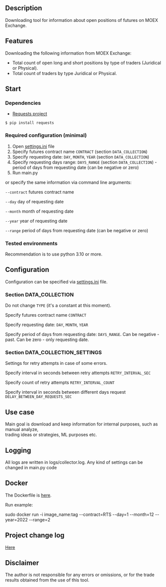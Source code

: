 ## Description
Downloading tool for information about open positions of futures on MOEX Exchange. 

## Features
Downloading the following information from MOEX Exchange:
- Total count of open long and short positions by type of traders (Juridical or Physical).  
- Total count of traders by type Juridical or Physical.  

## Start
### Dependencies
- [Requests project](https://pypi.org/project/requests/)
<!-- termynal -->
```
$ pip install requests
```

### Required configuration (minimal)
1. Open [settings.ini](settings.ini) file
2. Specify futures contract name `CONTRACT` (section `DATA_COLLECTION`)
3. Specify requesting date: `DAY`, `MONTH`, `YEAR` (section `DATA_COLLECTION`)
4. Specify requesting days range: `DAYS_RANGE` (section `DATA_COLLECTION`) - 
period of days from requesting date (can be negative or zero)
5. Run main.py

or specify the same information via command line arguments:

`--contract` futures contract name

`--day` day of requesting date

`--month` month of requesting date

`--year` year of requesting date

`--range` period of days from requesting date (can be negative or zero)

### Tested environments
Recommendation is to use python 3.10 or more. 

## Configuration
Configuration can be specified via [settings.ini](settings.ini) file.
### Section DATA_COLLECTION
Do not change `TYPE` (it's a constant at this moment).  

Specify futures contract name `CONTRACT` 

Specify requesting date: `DAY`, `MONTH`, `YEAR`

Specify period of days from requesting date: `DAYS_RANGE`. Can be negative - past. Can be zero - only requesting date. 

### Section DATA_COLLECTION_SETTINGS
Settings for retry attempts in case of some errors.

Specify interval in seconds between retry attempts `RETRY_INTERVAL_SEC` 

Specify count of retry attempts `RETRY_INTERVAL_COUNT`

Specify interval in seconds between different days request `DELAY_BETWEEN_DAY_REQUESTS_SEC`

## Use case
Main goal is download and keep information for internal purposes, such as manual analyze,  
trading ideas or strategies, ML purposes etc.

## Logging
All logs are written in logs/collector.log.
Any kind of settings can be changed in main.py code

## Docker
The Dockerfile is [here](Dockerfile).

Run example: 

sudo docker run -i image_name:tag --contract=RTS --day=1 --month=12 --year=2022 --range=2 


## Project change log
[Here](CHANGELOG.md)

## Disclaimer
The author is not responsible for any errors or omissions, or for the trade results obtained from the use of this tool. 
